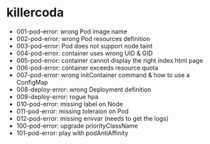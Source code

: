 # killercoda

- 001-pod-error: wrong Pod image name
- 002-pod-error: wrong Pod resources definition
- 003-pod-error: Pod does not support node taint
- 004-pod-error: container uses wrong UID & GID
- 005-pod-error: container cannot display the right index.html page
- 006-pod-error: container exceeds resource quota
- 007-pod-error: wrong initContainer command & how to use a ConfigMap
- 008-deploy-error: wrong Deployment definition
- 009-deploy-error: rogue hpa
- 010-pod-error: missing label on Node
- 011-pod-error: missing toleraion on Pod
- 012-pod-error: missing envvar (needs to get the logs)
- 100-pod-error: upgrade priorityClassName
- 101-pod-error: play with podAntiAffinity
